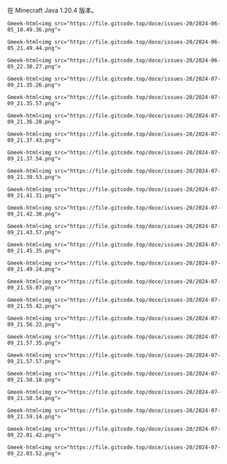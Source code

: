 在 Minecraft Java 1.20.4 版本。

`Gmeek-html<img src="https://file.gitcode.top/doce/issues-20/2024-06-05_10.49.36.png">`

`Gmeek-html<img src="https://file.gitcode.top/doce/issues-20/2024-06-05_21.49.44.png">`

`Gmeek-html<img src="https://file.gitcode.top/doce/issues-20/2024-06-05_22.38.27.png">`

`Gmeek-html<img src="https://file.gitcode.top/doce/issues-20/2024-07-09_21.35.26.png">`

`Gmeek-html<img src="https://file.gitcode.top/doce/issues-20/2024-07-09_21.35.57.png">`

`Gmeek-html<img src="https://file.gitcode.top/doce/issues-20/2024-07-09_21.36.28.png">`

`Gmeek-html<img src="https://file.gitcode.top/doce/issues-20/2024-07-09_21.37.43.png">`

`Gmeek-html<img src="https://file.gitcode.top/doce/issues-20/2024-07-09_21.37.54.png">`

`Gmeek-html<img src="https://file.gitcode.top/doce/issues-20/2024-07-09_21.39.53.png">`

`Gmeek-html<img src="https://file.gitcode.top/doce/issues-20/2024-07-09_21.41.31.png">`

`Gmeek-html<img src="https://file.gitcode.top/doce/issues-20/2024-07-09_21.42.30.png">`

`Gmeek-html<img src="https://file.gitcode.top/doce/issues-20/2024-07-09_21.43.57.png">`

`Gmeek-html<img src="https://file.gitcode.top/doce/issues-20/2024-07-09_21.45.35.png">`

`Gmeek-html<img src="https://file.gitcode.top/doce/issues-20/2024-07-09_21.49.24.png">`

`Gmeek-html<img src="https://file.gitcode.top/doce/issues-20/2024-07-09_21.55.07.png">`

`Gmeek-html<img src="https://file.gitcode.top/doce/issues-20/2024-07-09_21.55.42.png">`

`Gmeek-html<img src="https://file.gitcode.top/doce/issues-20/2024-07-09_21.56.22.png">`

`Gmeek-html<img src="https://file.gitcode.top/doce/issues-20/2024-07-09_21.57.35.png">`

`Gmeek-html<img src="https://file.gitcode.top/doce/issues-20/2024-07-09_21.57.57.png">`

`Gmeek-html<img src="https://file.gitcode.top/doce/issues-20/2024-07-09_21.58.18.png">`

`Gmeek-html<img src="https://file.gitcode.top/doce/issues-20/2024-07-09_21.58.54.png">`

`Gmeek-html<img src="https://file.gitcode.top/doce/issues-20/2024-07-09_21.59.14.png">`

`Gmeek-html<img src="https://file.gitcode.top/doce/issues-20/2024-07-09_22.01.42.png">`

`Gmeek-html<img src="https://file.gitcode.top/doce/issues-20/2024-07-09_22.03.52.png">`

<!-- ##{"script":"<script src="https://file.gitcode.top/doce/issues-20/js/lazysizes.min.js"></script>"}## -->